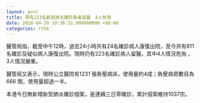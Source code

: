 ```yaml
---
layout: post
title: 現有223名新型肺炎確診患者留醫　4人危殆
date: 2020-04-28 19:36:52.000000000 +08:00
categories: rthk
---
```


醫管局指，截至中午12時，過去24小時共有24名確診病人康復出院，至今共有811名確診及疑似病人康復出院。現時仍有223名確診病人留醫，其中4人情況危殆 ，3人情況嚴重。
 
醫管局又表示，現時公立醫院有1231 張負壓病床，使用量約4成；負壓病房數目為666 間，使用量超過一半。

本港今日無新增新型肺炎確診個案，是連續三日零確診，累計個案維持1037宗。
